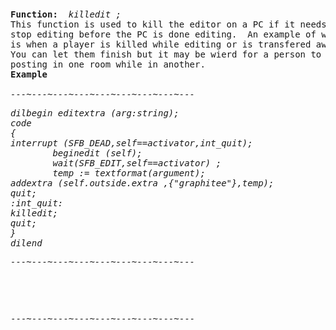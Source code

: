 <div class="mw-parser-output"><p><br />
<span id="bpkilledit"></span>
</p>
<pre><b>Function:  </b><i>killedit&#160;;</i>
This function is used to kill the editor on a PC if it needs to
stop editing before the PC is done editing.  An example of when this is needed
is when a player is killed while editing or is transfered away from a place where he was editing.
You can let them finish but it may be wierd for a person to finish
posting in one room while in another.
<b>Example</b>
<i>
---~---~---~---~---~---~---~---~---
</i></pre><i><pre>dilbegin editextra (arg:string);
code
{
interrupt (SFB_DEAD,self==activator,int_quit);
        beginedit (self);
        wait(SFB_EDIT,self==activator)&#160;;
        temp&#160;:= textformat(argument);
addextra (self.outside.extra ,{"graphitee"},temp);
quit;
:int_quit:
killedit;
quit;
}
dilend
</pre></i><i><pre>---~---~---~---~---~---~---~---~---
</pre></i><i></i><pre><i></i>
</pre>
<p><br />
</p>
<pre>---~---~---~---~---~---~---~---~---
</pre></div>